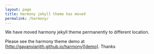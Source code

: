 ```yaml
---
layout: page
title: Harmony jekyll theme has moved
permalink: /harmony/
---
```


<p class="lead">
	We have moved harmony jekyll theme permanently to different location.
</p>

Please see the harmony theme demo at [http://gayanviarjith.github.io/harmony][demo]. Thanks


[demo]: http://gayanvirajith.github.io/harmony
